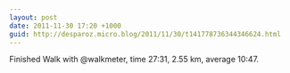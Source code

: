 ```yaml
---
layout: post
date: 2011-11-30 17:20 +1000
guid: http://desparoz.micro.blog/2011/11/30/t141778736344346624.html
---
```

Finished Walk with @walkmeter, time 27:31, 2.55 km, average 10:47.

